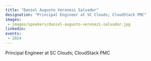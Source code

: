 ```yaml
---
title: "Daniel Augusto Veronezi Salvador"
designation: "Principal Engineer at SC Clouds; CloudStack PMC"
images:
 - images/speakers/daniel-augusto-veronezi-salvador.jpg
linkedin: 
events:
 - 2024
---
```


Principal Engineer at SC Clouds; CloudStack PMC